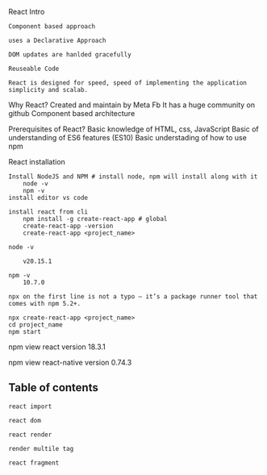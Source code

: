 React Intro

	Component based approach

	uses a Declarative Approach

	DOM updates are hanlded gracefully

	Reuseable Code

	React is designed for speed, speed of implementing the application simplicity and scalab.



Why React?
	Created and maintain by Meta Fb
	It has a huge community on github
	Component based architecture
	



Prerequisites of React?
	Basic knowledge of HTML, css, JavaScript
	Basic of understanding of ES6 features (ES10)
	Basic understading of how to use npm
	


React installation 

	Install NodeJS and NPM # install node, npm will install along with it
		node -v
		npm -v
	install editor vs code
	
	install react from cli
		npm install -g create-react-app # global
		create-react-app -version
		create-react-app <project_name>
	
	node -v
			
		v20.15.1
		
	npm -v
		10.7.0
	
	npx on the first line is not a typo — it’s a package runner tool that comes with npm 5.2+.
	
	npx create-react-app <project_name>
	cd project_name
	npm start


npm view react version
18.3.1

npm view react-native version
0.74.3

Table of contents
------------------------

	react import

	react dom

	react render

	render multile tag
	
	react fragment
	
	
	
